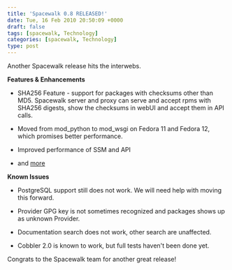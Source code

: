 ```yaml
---
title: 'Spacewalk 0.8 RELEASED!'
date: Tue, 16 Feb 2010 20:50:09 +0000
draft: false
tags: [spacewalk, Technology]
categories: [spacewalk, Technology]
type: post
---
```


Another Spacewalk release hits the interwebs.

**Features & Enhancements**

*   ﻿SHA256 Feature - support for packages with checksums other than MD5. Spacewalk server and proxy can serve and accept rpms with SHA256 digests, show the checksums in webUI and accept them in API calls.

*   Moved from mod\_python to mod\_wsgi on Fedora 11 and Fedora 12, which promises better performance.

*   ﻿Improved performance of SSM and API

*   and [more](https://www.redhat.com/archives/spacewalk-announce-list/2010-February/msg00000.html)

**Known Issues**

*   PostgreSQL support still does not work. We will need help with moving this forward.

*   Provider GPG key is not sometimes recognized and packages shows up as unknown Provider.

*   Documentation search does not work, other search are unaffected.

*   Cobbler 2.0 is known to work, but full tests haven't been done yet.

Congrats to the Spacewalk team for another great release!